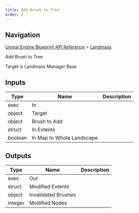 ```yaml
---
title: Add Brush to Tree
order: 2
---
```

## Navigation

[Unreal Engine Blueprint API Reference](https://dev.epicgames.com/documentation/en-us/unreal-engine/BlueprintAPI) > [Landmass](https://dev.epicgames.com/documentation/en-us/unreal-engine/BlueprintAPI/Landmass)

Add Brush to Tree

Target is Landmass Manager Base

## Inputs

| Type | Name | Description |
| --- | --- | --- |
| exec | In |  |
| object | Target |  |
| object | Brush to Add |  |
| struct | In Extents |  |
| boolean | In Map to Whole Landscape |  |

## Outputs

| Type | Name | Description |
| --- | --- | --- |
| exec | Out |  |
| struct | Modified Extents |  |
| object | Invalidated Brushes |  |
| integer | Modified Nodes |  |
